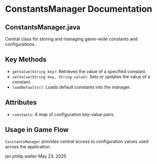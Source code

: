 # ConstantsManager Documentation

## ConstantsManager.java

Central class for storing and managing game-wide constants and configurations.

## Key Methods

- `getValue(String key)`: Retrieves the value of a specified constant.
- `setValue(String key, String value)`: Sets or updates the value of a constant.
- `loadDefaults()`: Loads default constants into the manager.

## Attributes

- `constants`: A map of configuration key-value pairs.

## Usage in Game Flow

`ConstantsManager` provides central access to configuration values used across the application.

jan.philip.walter May 23. 2025